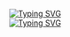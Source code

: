 <a align="center" href="https://git.io/typing-svg"><img src="https://readme-typing-svg.herokuapp.com?font=Gluten&size=30&pause=500&color=C00000&width=435&lines=Hi%2C+I'm+Fedor" alt="Typing SVG" /></a><br>
<a align="center" href="https://git.io/typing-svg"><img src="https://readme-typing-svg.herokuapp.com?font=Gluten&size=20&pause=500&color=FFFFFF&width=435&lines=Computer+science+student+%F0%9F%92%BB" alt="Typing SVG" /></a>
